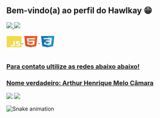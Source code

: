## Bem-vindo(a) ao perfil do Hawlkay 😁

 <div>
   <a href="https://github.com/Hawlkay">
   <img height="180em" src="https://github-readme-stats.vercel.app/api?username=Hawlkay&show_icons=true&theme=tokyonight&include_all_commits=true&count_private=true"/>
   <img height="180em" src="https://github-readme-stats.vercel.app/api/top-langs/?username=Hawlkay&layout=compact&langs_count=6&theme=tokyonight"/>

</div>
<div style="display: inline_block"><br>
  <img align="center" alt="Js" height="30" width="40" src="https://raw.githubusercontent.com/devicons/devicon/master/icons/javascript/javascript-plain.svg">
  <img align="center" alt="HTML" height="30" width="40" src="https://raw.githubusercontent.com/devicons/devicon/master/icons/html5/html5-original.svg">
  <img align="center" alt="CSS" height="30" width="40" src="https://raw.githubusercontent.com/devicons/devicon/master/icons/css3/css3-original.svg">
</div>
 
 <br>
 
  ### Para contato ultilize as redes abaixo abaixo!
  ### Nome verdadeiro: Arthur Henrique Melo Câmara
<div> 
  <a href = "mailto:tutucamara369@gmail.com"><img src="https://img.shields.io/badge/-Gmail-%23333?style=for-the-badge&logo=gmail&logoColor=white" target="_blank"></a>
  <a href="http://lattes.cnpq.br/7603152405079492" target="_blank"><img src="https://img.shields.io/badge/-LinkedIn-%230077B5?style=for-the-badge&logo=linkedin&logoColor=white" target="_blank"></a> 
 
  ![Snake animation](https://github.com/Hawlkay/Hawlkay/blob/output/github-contribution-grid-snake.svg)

</div>
